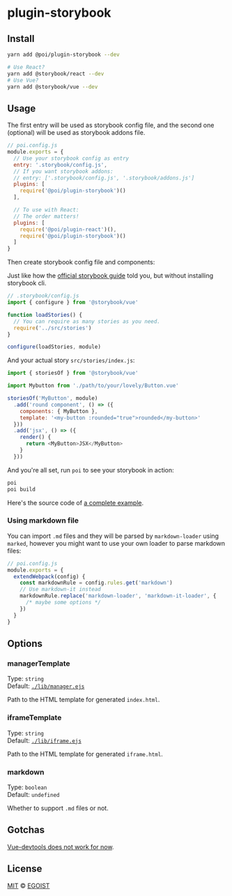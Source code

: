 # plugin-storybook

## Install

```bash
yarn add @poi/plugin-storybook --dev

# Use React?
yarn add @storybook/react --dev
# Use Vue? 
yarn add @storybook/vue --dev
```

## Usage

The first entry will be used as storybook config file, and the second one (optional) will be used as storybook addons file.

```js
// poi.config.js
module.exports = {
  // Use your storybook config as entry
  entry: '.storybook/config.js',
  // If you want storybook addons:
  // entry: ['.storybook/config.js', '.storybook/addons.js']
  plugins: [
    require('@poi/plugin-storybook')()
  ],

  // To use with React:
  // The order matters!
  plugins: [
    require('@poi/plugin-react')(),
    require('@poi/plugin-storybook')()
  ]
}
```

Then create storybook config file and components:

Just like how the [official storybook guide](https://storybook.js.org/basics/guide-vue/) told you, but without installing storybook cli.

```js
// .storybook/config.js
import { configure } from '@storybook/vue'

function loadStories() {
  // You can require as many stories as you need.
  require('../src/stories')
}

configure(loadStories, module)
```

And your actual story `src/stories/index.js`:

```js
import { storiesOf } from '@storybook/vue'

import Mybutton from './path/to/your/lovely/Button.vue'

storiesOf('MyButton', module)
  .add('round component', () => ({
    components: { MyButton },
    template: '<my-button :rounded="true">rounded</my-button>'
  }))
  .add('jsx', () => ({
    render() {
      return <MyButton>JSX</MyButton>
    }
  }))
```


And you're all set, run `poi` to see your storybook in action:

```bash
poi
poi build
```

Here's the source code of [a complete example](https://github.com/poi-examples/storybook-vue-example).


### Using markdown file

You can import `.md` files and they will be parsed by `markdown-loader` using `marked`, however you might want to use your own loader to parse markdown files:

```js
// poi.config.js
module.exports = {
  extendWebpack(config) {
    const markdownRule = config.rules.get('markdown')
    // Use markdown-it instead
    markdownRule.replace('markdown-loader', 'markdown-it-loader', {
      /* maybe some options */
    })
  }
}
```

## Options

### managerTemplate

Type: `string`<br>
Default: [`./lib/manager.ejs`](./lib/manager.ejs)

Path to the HTML template for generated `index.html`.

### iframeTemplate

Type: `string`<br>
Default: [`./lib/iframe.ejs`](./lib/iframe.ejs)

Path to the HTML template for generated `iframe.html`.

### markdown

Type: `boolean`<br>
Default: `undefined`

Whether to support `.md` files or not.

## Gotchas

[Vue-devtools does not work for now](https://github.com/storybooks/storybook/issues/1708).

## License

[MIT](https://oss.ninja/mit/egoist) &copy; [EGOIST](https://github.com/egoist)

